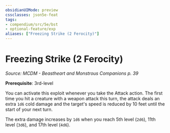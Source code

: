 ```yaml
---
obsidianUIMode: preview
cssclasses: json5e-feat
tags:
- compendium/src/5e/bst
- optional-feature/exp
aliases: ["Freezing Strike (2 Ferocity)"]
---
```

# Freezing Strike (2 Ferocity)
*Source: MCDM - Beastheart and Monstrous Companions p. 39*  

**Prerequisite**: 3rd-level

You can activate this exploit whenever you take the Attack action. The first time you hit a creature with a weapon attack this turn, the attack deals an extra `1d6` cold damage and the target's speed is reduced by 10 feet until the start of your next turn.

The extra damage increases by `1d6` when you reach 5th level (`2d6`), 11th level (`3d6`), and 17th level (`4d6`).